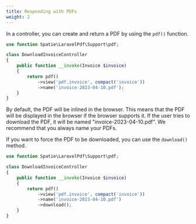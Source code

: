 ```yaml
---
title: Responding with PDFs
weight: 2
---
```


In a controller, you can create and return a PDF by using the `pdf()` function.

```php
use function Spatie\LaravelPdf\Support\pdf;

class DownloadInvoiceController
{
    public function __invoke(Invoice $invoice)
    {
        return pdf()
            ->view('pdf.invoice', compact('invoice'))
            ->name('invoice-2023-04-10.pdf');
    }
}
```

By default, the PDF will be inlined in the browser. This means that the PDF will be displayed in the browser if the
browser supports it. If the user tries to download the PDF, it will be named "invoice-2023-04-10.pdf". We recommend that
you always name your PDFs.

If you want to force the PDF to be downloaded, you can use the `download()` method.

```php
use function Spatie\LaravelPdf\Support\pdf;

class DownloadInvoiceController
{
    public function __invoke(Invoice $invoice)
    {
        return pdf()
            ->view('pdf.invoice', compact('invoice'))
            ->name('invoice-2023-04-10.pdf')
            ->download();
    }
}
```
